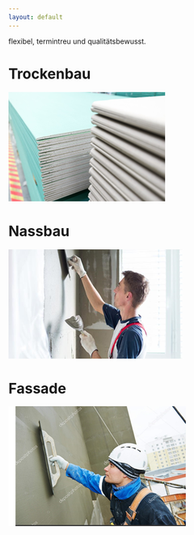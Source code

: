 ```yaml
---
layout: default
---
```


flexibel, termintreu und qualitätsbewusst. 

# Trockenbau
<a href="img/trockenbau.png" data-toggle="lightbox" data-title="Trockenbau" data-footer="Mein Text zu Trockenbau....">
    <img src="img/trockenbau.png" class="img-fluid">
</a>


# Nassbau
<a href="img/nassbau.png" data-toggle="lightbox" data-title="Nassbau" data-footer="Mein Text zu Nassbau....">
    <img src="img/nassbau.png" class="img-fluid">
</a>

# Fassade
<a href="img/fassade.png" data-toggle="lightbox" data-title="Fassade" data-footer="Mein Text zu Fassade....">
    <img src="img/fassade.png" class="img-fluid">
</a>
